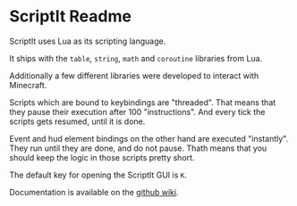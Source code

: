 ScriptIt Readme
===============

ScriptIt uses Lua as its scripting language.

It ships with the `table`, `string`, `math` and `coroutine` libraries from Lua.

Additionally a few different libraries were developed to interact with Minecraft.

Scripts which are bound to keybindings are "threaded". That means that they pause their execution after 100 "instructions". And every tick the scripts gets resumed, until it is done.

Event and hud element bindings on the other hand are executed "instantly". They run until they are done, and do not pause. Thath means that you should keep the logic in those scripts pretty short.

The default key for opening the ScriptIt GUI is `K`.

Documentation is available on the [github wiki](https://github.com/Gorlem/ScriptIt/wiki).